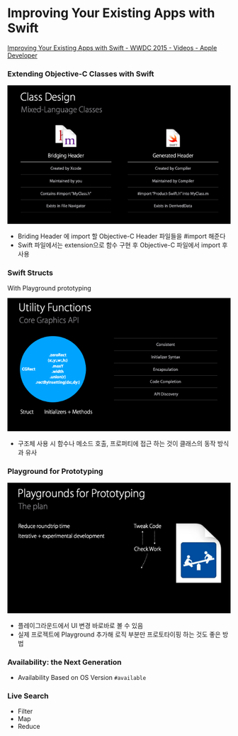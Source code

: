# Improving Your Existing Apps with Swift

[Improving Your Existing Apps with Swift - WWDC 2015 - Videos - Apple Developer](https://developer.apple.com/videos/play/wwdc2015/403/)

### Extending Objective-C Classes with Swift

![](Jinha/images/Improving-Your-Existing-Apps-with-Swift1.png)

- Briding Header 에 import 할 Objective-C Header 파일들을 #import 해준다
- Swift 파일에서는 extension으로 함수 구현 후 Objective-C 파일에서 import 후 사용

### Swift Structs

With Playground prototyping

![](Jinha/images/Improving-Your-Existing-Apps-with-Swift2.png)

- 구조체 사용 시 함수나 메소드 호출, 프로퍼티에 접근 하는 것이 클래스의 동작 방식과 유사

### Playground for Prototyping

![](Jinha/images/Improving-Your-Existing-Apps-with-Swift3.png)

- 플레이그라운드에서 UI 변경 바로바로 볼 수 있음
- 실제 프로젝트에 Playground 추가해 로직 부분만 프로토타이핑 하는 것도 좋은 방법

### Availability: the Next Generation

- Availability Based on OS Version `#available`

### Live Search

- Filter
- Map
- Reduce
